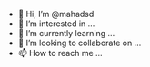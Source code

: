 - 👋 Hi, I’m @mahadsd
- 👀 I’m interested in ...
- 🌱 I’m currently learning ...
- 💞️ I’m looking to collaborate on ...
- 📫 How to reach me ...

<!---
mahadsd/mahadsd is a ✨ special ✨ repository because its `README.md` (this file) appears on your GitHub profile.
You can click the Preview link to take a look at your changes.
--->
